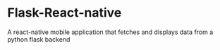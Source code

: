 # Flask-React-native
A react-native mobile application that fetches and displays data from a python flask backend
